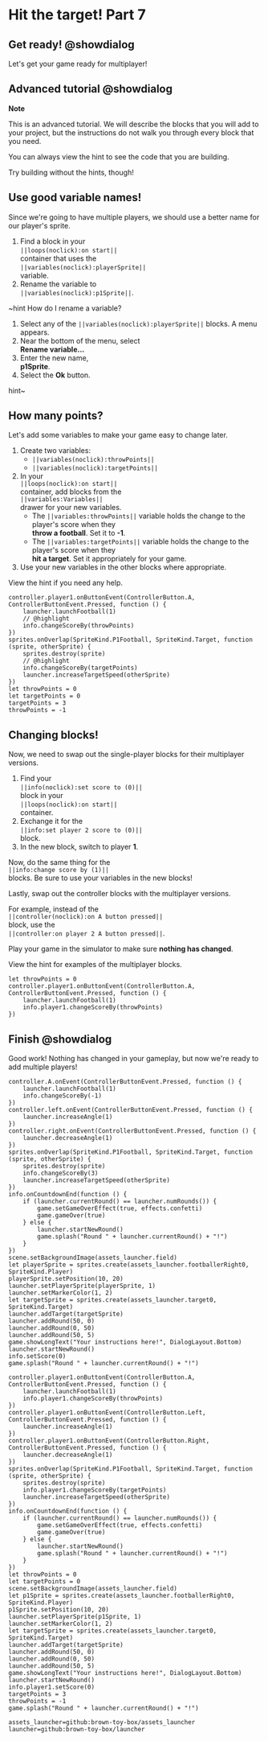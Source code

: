 # Hit the target! Part 7

## Get ready! @showdialog

Let's get your game ready for multiplayer!

## Advanced tutorial @showdialog

**Note**

This is an advanced tutorial.
We will describe the blocks that you will add to your project,
but the instructions do not walk you through every block that you need.

You can always view the hint to see the code that you are building.

Try building without the hints, though!

## Use good variable names!

Since we're going to have multiple players,
we should use a better name for our player's sprite.

1.  Find a block in your   
``||loops(noclick):on start||``   
container that uses the   
``||variables(noclick):playerSprite||``   
variable.
1.  Rename the variable to   
``||variables(noclick):p1Sprite||``.

~hint How do I rename a variable?

1.  Select any of the ``||variables(noclick):playerSprite||``
blocks. A menu appears.
1.  Near the bottom of the menu, select   
**Rename variable...**
1.  Enter the new name,   
**p1Sprite**.
1.  Select the **Ok** button.

hint~

## How many points?

Let's add some variables to make your game easy to change later.

1.  Create two variables:
    -   ``||variables(noclick):throwPoints||``
    -   ``||variables(noclick):targetPoints||``
1.  In your   
``||loops(noclick):on start||``   
container, add blocks from the   
``||variables:Variables||``   
drawer for your new variables.
    -   The ``||variables:throwPoints||`` variable
    holds the change to the player's score when they   
    **throw a football**. Set it to **-1**.
    -   The ``||variables:targetPoints||`` variable
    holds the change to the player's score when they   
    **hit a target**. Set it appropriately for your game.
1.  Use your new variables in the other blocks where appropriate.

View the hint if you need any help.

```blocks
controller.player1.onButtonEvent(ControllerButton.A, ControllerButtonEvent.Pressed, function () {
    launcher.launchFootball(1)
    // @highlight
    info.changeScoreBy(throwPoints)
})
sprites.onOverlap(SpriteKind.P1Football, SpriteKind.Target, function (sprite, otherSprite) {
    sprites.destroy(sprite)
    // @highlight
    info.changeScoreBy(targetPoints)
    launcher.increaseTargetSpeed(otherSprite)
})
let throwPoints = 0
let targetPoints = 0
targetPoints = 3
throwPoints = -1
```

## Changing blocks!

Now, we need to swap out the single-player blocks for their
multiplayer versions.

1.  Find your   
``||info(noclick):set score to (0)||``   
block in your   
``||loops(noclick):on start||``   
container.
1.  Exchange it for the   
``||info:set player 2 score to (0)||``   
block.
1.  In the new block, switch to player **1**.

Now, do the same thing for the   
``||info:change score by (1)||``   
blocks. Be sure to use your variables in the new blocks!

Lastly, swap out the controller blocks with the
multiplayer versions.

For example, instead of the  
``||controller(noclick):on A button pressed||``   
block, use the   
``||controller:on player 2 A button pressed||``.

Play your game in the simulator to make sure
**nothing has changed**.

View the hint for examples of the multiplayer blocks.

```block
let throwPoints = 0
controller.player1.onButtonEvent(ControllerButton.A, ControllerButtonEvent.Pressed, function () {
    launcher.launchFootball(1)
    info.player1.changeScoreBy(throwPoints)
})
```

## Finish @showdialog

Good work! Nothing has changed in your gameplay,
but now we're ready to add multiple players!

```template
controller.A.onEvent(ControllerButtonEvent.Pressed, function () {
    launcher.launchFootball(1)
    info.changeScoreBy(-1)
})
controller.left.onEvent(ControllerButtonEvent.Pressed, function () {
    launcher.increaseAngle(1)
})
controller.right.onEvent(ControllerButtonEvent.Pressed, function () {
    launcher.decreaseAngle(1)
})
sprites.onOverlap(SpriteKind.P1Football, SpriteKind.Target, function (sprite, otherSprite) {
    sprites.destroy(sprite)
    info.changeScoreBy(3)
    launcher.increaseTargetSpeed(otherSprite)
})
info.onCountdownEnd(function () {
    if (launcher.currentRound() == launcher.numRounds()) {
        game.setGameOverEffect(true, effects.confetti)
        game.gameOver(true)
    } else {
        launcher.startNewRound()
        game.splash("Round " + launcher.currentRound() + "!")
    }
})
scene.setBackgroundImage(assets_launcher.field)
let playerSprite = sprites.create(assets_launcher.footballerRight0, SpriteKind.Player)
playerSprite.setPosition(10, 20)
launcher.setPlayerSprite(playerSprite, 1)
launcher.setMarkerColor(1, 2)
let targetSprite = sprites.create(assets_launcher.target0, SpriteKind.Target)
launcher.addTarget(targetSprite)
launcher.addRound(50, 0)
launcher.addRound(0, 50)
launcher.addRound(50, 5)
game.showLongText("Your instructions here!", DialogLayout.Bottom)
launcher.startNewRound()
info.setScore(0)
game.splash("Round " + launcher.currentRound() + "!")
```

```ghost
controller.player1.onButtonEvent(ControllerButton.A, ControllerButtonEvent.Pressed, function () {
    launcher.launchFootball(1)
    info.player1.changeScoreBy(throwPoints)
})
controller.player1.onButtonEvent(ControllerButton.Left, ControllerButtonEvent.Pressed, function () {
    launcher.increaseAngle(1)
})
controller.player1.onButtonEvent(ControllerButton.Right, ControllerButtonEvent.Pressed, function () {
    launcher.decreaseAngle(1)
})
sprites.onOverlap(SpriteKind.P1Football, SpriteKind.Target, function (sprite, otherSprite) {
    sprites.destroy(sprite)
    info.player1.changeScoreBy(targetPoints)
    launcher.increaseTargetSpeed(otherSprite)
})
info.onCountdownEnd(function () {
    if (launcher.currentRound() == launcher.numRounds()) {
        game.setGameOverEffect(true, effects.confetti)
        game.gameOver(true)
    } else {
        launcher.startNewRound()
        game.splash("Round " + launcher.currentRound() + "!")
    }
})
let throwPoints = 0
let targetPoints = 0
scene.setBackgroundImage(assets_launcher.field)
let p1Sprite = sprites.create(assets_launcher.footballerRight0, SpriteKind.Player)
p1Sprite.setPosition(10, 20)
launcher.setPlayerSprite(p1Sprite, 1)
launcher.setMarkerColor(1, 2)
let targetSprite = sprites.create(assets_launcher.target0, SpriteKind.Target)
launcher.addTarget(targetSprite)
launcher.addRound(50, 0)
launcher.addRound(0, 50)
launcher.addRound(50, 5)
game.showLongText("Your instructions here!", DialogLayout.Bottom)
launcher.startNewRound()
info.player1.setScore(0)
targetPoints = 3
throwPoints = -1
game.splash("Round " + launcher.currentRound() + "!")
```

```package
assets_launcher=github:brown-toy-box/assets_launcher
launcher=github:brown-toy-box/launcher
```